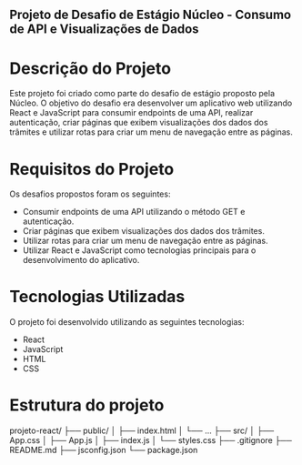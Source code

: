 ## Projeto de Desafio de Estágio Núcleo - Consumo de API e Visualizações de Dados

# Descrição do Projeto 
Este projeto foi criado como parte do desafio de estágio proposto pela Núcleo. O objetivo do desafio era desenvolver um aplicativo web utilizando React e JavaScript para consumir endpoints de uma API, realizar autenticação, criar páginas que exibem visualizações dos dados dos trâmites e utilizar rotas para criar um menu de navegação entre as páginas.

# Requisitos do Projeto
Os desafios propostos foram os seguintes:
- Consumir endpoints de uma API utilizando o método GET e autenticação.
- Criar páginas que exibem visualizações dos dados dos trâmites.
- Utilizar rotas para criar um menu de navegação entre as páginas.
- Utilizar React e JavaScript como tecnologias principais para o desenvolvimento do aplicativo.

# Tecnologias Utilizadas
O projeto foi desenvolvido utilizando as seguintes tecnologias:
- React
- JavaScript
- HTML
- CSS

# Estrutura do projeto
projeto-react/
  ├── public/
  │   ├── index.html
  │   └── ...
  ├── src/
  │   ├── App.css
  │   ├── App.js
  │   ├── index.js
  │   └── styles.css
  ├── .gitignore
  ├── README.md
  ├── jsconfig.json
  └── package.json

